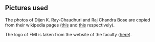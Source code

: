 ## Pictures used

The photos of Dijen K. Ray-Chaudhuri and Raj Chandra Bose are copied
from their wikipedia pages ([this](https://en.wikipedia.org/wiki/D.K._Ray-Chaudhuri) and [this](https://en.wikipedia.org/wiki/Raj_Chandra_Bose) respectively).

The logo of FMI is taken from the website of the faculty ([here](fmi.uni-sofia.bg/)).
